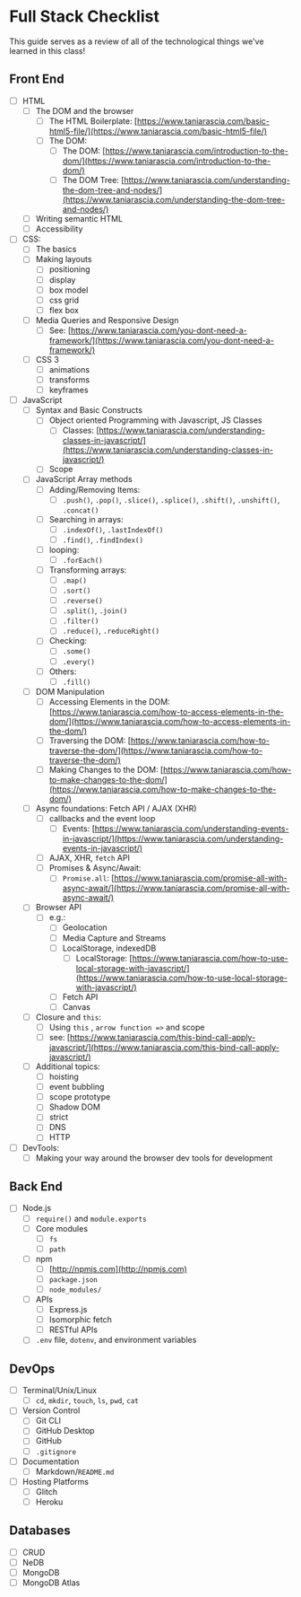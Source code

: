 # Full Stack Checklist

This guide serves as a review of all of the technological things we've learned in this class!

## Front End
- [ ]  HTML
    - [ ]  The DOM and the browser
        - [ ]  The HTML Boilerplate: [https://www.taniarascia.com/basic-html5-file/](https://www.taniarascia.com/basic-html5-file/)
        - [ ]  The DOM:
            - [ ]  The DOM: [https://www.taniarascia.com/introduction-to-the-dom/](https://www.taniarascia.com/introduction-to-the-dom/)
            - [ ]  The DOM Tree: [https://www.taniarascia.com/understanding-the-dom-tree-and-nodes/](https://www.taniarascia.com/understanding-the-dom-tree-and-nodes/)
    - [ ]  Writing semantic HTML
    - [ ]  Accessibility
- [ ]  CSS:
    - [ ]  The basics
    - [ ]  Making layouts
        - [ ]  positioning
        - [ ]  display
        - [ ]  box model
        - [ ]  css grid
        - [ ]  flex box
    - [ ]  Media Queries and Responsive Design
        - [ ]  See: [https://www.taniarascia.com/you-dont-need-a-framework/](https://www.taniarascia.com/you-dont-need-a-framework/)
    - [ ]  CSS 3
        - [ ]  animations
        - [ ]  transforms
        - [ ]  keyframes
- [ ]  JavaScript
    - [ ]  Syntax and Basic Constructs
        - [ ]  Object oriented Programming with Javascript, JS Classes
            - [ ]  Classes: [https://www.taniarascia.com/understanding-classes-in-javascript/](https://www.taniarascia.com/understanding-classes-in-javascript/)
        - [ ]  Scope
    - [ ]  JavaScript Array methods
        - [ ]  Adding/Removing Items:
            - [ ]  `.push()`, `.pop()`,  `.slice()`, `.splice()`, `.shift()`, `.unshift()`, `.concat()`
        - [ ]  Searching in arrays:
            - [ ]  `.indexOf()`, `.lastIndexOf()`
            - [ ]  `.find()`, `.findIndex()`
        - [ ]  looping:
            - [ ]  `.forEach()`
        - [ ]  Transforming arrays:
            - [ ]  `.map()`
            - [ ]  `.sort()`
            - [ ]  `.reverse()`
            - [ ]  `.split()`, `.join()`
            - [ ]  `.filter()`
            - [ ]  `.reduce()`, `.reduceRight()`
        - [ ]  Checking:
            - [ ]  `.some()`
            - [ ]  `.every()`
        - [ ]  Others:
            - [ ]  `.fill()`
    - [ ]  DOM Manipulation
        - [ ]  Accessing Elements in the DOM: [https://www.taniarascia.com/how-to-access-elements-in-the-dom/](https://www.taniarascia.com/how-to-access-elements-in-the-dom/)
        - [ ]  Traversing the DOM: [https://www.taniarascia.com/how-to-traverse-the-dom/](https://www.taniarascia.com/how-to-traverse-the-dom/)
        - [ ]  Making Changes to the DOM: [https://www.taniarascia.com/how-to-make-changes-to-the-dom/](https://www.taniarascia.com/how-to-make-changes-to-the-dom/)
    - [ ]  Async foundations: Fetch API / AJAX (XHR)
        - [ ]  callbacks and the event loop
            - [ ]  Events: [https://www.taniarascia.com/understanding-events-in-javascript/](https://www.taniarascia.com/understanding-events-in-javascript/)
        - [ ]  AJAX, XHR, `fetch` API
        - [ ]  Promises & Async/Await:
            - [ ]  `Promise.all`: [https://www.taniarascia.com/promise-all-with-async-await/](https://www.taniarascia.com/promise-all-with-async-await/)
    - [ ]  Browser API
        - [ ]  e.g.:
            - [ ]  Geolocation
            - [ ]  Media Capture and Streams
            - [ ]  LocalStorage, indexedDB
                - [ ]  LocalStorage: [https://www.taniarascia.com/how-to-use-local-storage-with-javascript/](https://www.taniarascia.com/how-to-use-local-storage-with-javascript/)
            - [ ]  Fetch API
            - [ ]  Canvas
    - [ ]  Closure and `this`:
        - [ ]  Using `this` , `arrow function =>` and scope
        - [ ]  see: [https://www.taniarascia.com/this-bind-call-apply-javascript/](https://www.taniarascia.com/this-bind-call-apply-javascript/)
    - [ ]  Additional topics:
        - [ ]  hoisting
        - [ ]  event bubbling
        - [ ]  scope prototype
        - [ ]  Shadow DOM
        - [ ]  strict
        - [ ]  DNS
        - [ ]  HTTP
- [ ]  DevTools:
    - [ ]  Making your way around the browser dev tools for development
 
## Back End
- [ ] Node.js
  - [ ] `require()` and `module.exports`
  - [ ] Core modules
    - [ ] `fs`
    - [ ] `path`
  - [ ] npm
    - [ ] [http://npmjs.com](http://npmjs.com)
    - [ ] `package.json`
    - [ ] `node_modules/`
  - [ ] APIs
    - [ ] Express.js
    - [ ] Isomorphic fetch
    - [ ] RESTful APIs
  - [ ] `.env` file, `dotenv`, and environment variables

## DevOps
- [ ] Terminal/Unix/Linux
  - [ ] `cd`, `mkdir`, `touch`, `ls`, `pwd`, `cat`
- [ ] Version Control
  - [ ] Git CLI
  - [ ] GitHub Desktop
  - [ ] GitHub
  - [ ] `.gitignore`
- [ ] Documentation
  - [ ] Markdown/`README.md`
- [ ] Hosting Platforms
  - [ ] Glitch
  - [ ] Heroku

## Databases
- [ ] CRUD
- [ ] NeDB
- [ ] MongoDB
- [ ] MongoDB Atlas